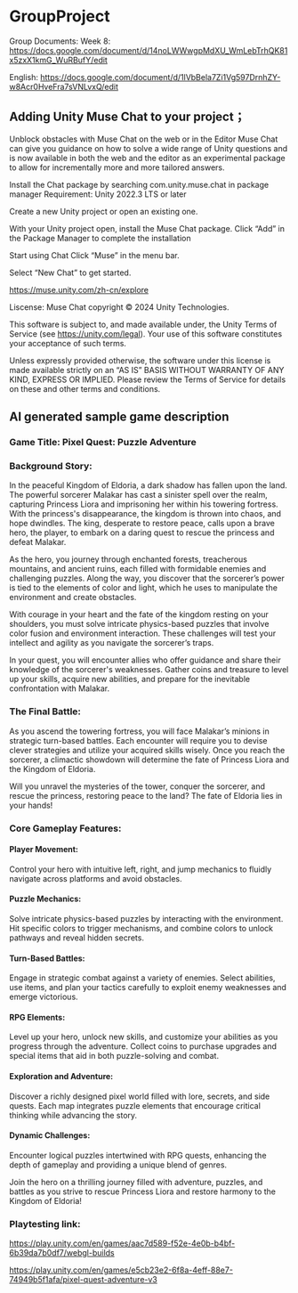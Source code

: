 # GroupProject

Group Documents:
Week 8: https://docs.google.com/document/d/14noLWWwgpMdXU_WmLebTrhQK81x5zxX1kmG_WuRBufY/edit 

English: https://docs.google.com/document/d/1lVbBela7Zi1Vg597DrnhZY-w8Acr0HveFra7sVNLvxQ/edit

## Adding Unity Muse Chat to your project；

Unblock obstacles with Muse Chat on the web or in the Editor
Muse Chat can give you guidance on how to solve a wide range of Unity questions and is now available in both the web and the editor as an experimental package to allow for incrementally more and more tailored answers.

Install the Chat package by searching com.unity.muse.chat in package manager
Requirement: Unity 2022.3 LTS or later

Create a new Unity project or open an existing one.

With your Unity project open, install the Muse Chat package.
Click “Add” in the Package Manager to complete the installation

Start using Chat
Click “Muse” in the menu bar.

Select “New Chat” to get started.

https://muse.unity.com/zh-cn/explore

Liscense: 
Muse Chat copyright © 2024 Unity Technologies.

This software is subject to, and made available under, the Unity Terms of Service (see https://unity.com/legal). Your use of this software constitutes your acceptance of such terms.

Unless expressly provided otherwise, the software under this license is made available strictly on an “AS IS” BASIS WITHOUT WARRANTY OF ANY KIND, EXPRESS OR IMPLIED. Please review the Terms of Service for details on these and other terms and conditions.

## AI generated sample game description
### Game Title: Pixel Quest: Puzzle Adventure

### Background Story:

In the peaceful Kingdom of Eldoria, a dark shadow has fallen upon the land. The powerful sorcerer Malakar has cast a sinister spell over the realm, capturing Princess Liora and imprisoning her within his towering fortress. With the princess's disappearance, the kingdom is thrown into chaos, and hope dwindles. The king, desperate to restore peace, calls upon a brave hero, the player, to embark on a daring quest to rescue the princess and defeat Malakar.

As the hero, you journey through enchanted forests, treacherous mountains, and ancient ruins, each filled with formidable enemies and challenging puzzles. Along the way, you discover that the sorcerer’s power is tied to the elements of color and light, which he uses to manipulate the environment and create obstacles.

With courage in your heart and the fate of the kingdom resting on your shoulders, you must solve intricate physics-based puzzles that involve color fusion and environment interaction. These challenges will test your intellect and agility as you navigate the sorcerer’s traps.

In your quest, you will encounter allies who offer guidance and share their knowledge of the sorcerer's weaknesses. Gather coins and treasure to level up your skills, acquire new abilities, and prepare for the inevitable confrontation with Malakar.

### The Final Battle:
As you ascend the towering fortress, you will face Malakar’s minions in strategic turn-based battles. Each encounter will require you to devise clever strategies and utilize your acquired skills wisely. Once you reach the sorcerer, a climactic showdown will determine the fate of Princess Liora and the Kingdom of Eldoria.

Will you unravel the mysteries of the tower, conquer the sorcerer, and rescue the princess, restoring peace to the land? The fate of Eldoria lies in your hands!

### Core Gameplay Features:

#### Player Movement: 
Control your hero with intuitive left, right, and jump mechanics to fluidly navigate across platforms and avoid obstacles.

#### Puzzle Mechanics: 
Solve intricate physics-based puzzles by interacting with the environment. Hit specific colors to trigger mechanisms, and combine colors to unlock pathways and reveal hidden secrets.

#### Turn-Based Battles: 
Engage in strategic combat against a variety of enemies. Select abilities, use items, and plan your tactics carefully to exploit enemy weaknesses and emerge victorious.

#### RPG Elements: 
Level up your hero, unlock new skills, and customize your abilities as you progress through the adventure. Collect coins to purchase upgrades and special items that aid in both puzzle-solving and combat.

#### Exploration and Adventure:
Discover a richly designed pixel world filled with lore, secrets, and side quests. Each map integrates puzzle elements that encourage critical thinking while advancing the story.

#### Dynamic Challenges: 
Encounter logical puzzles intertwined with RPG quests, enhancing the depth of gameplay and providing a unique blend of genres.

Join the hero on a thrilling journey filled with adventure, puzzles, and battles as you strive to rescue Princess Liora and restore harmony to the Kingdom of Eldoria!

### Playtesting link:
https://play.unity.com/en/games/aac7d589-f52e-4e0b-b4bf-6b39da7b0df7/webgl-builds

https://play.unity.com/en/games/e5cb23e2-6f8a-4eff-88e7-74949b5f1afa/pixel-quest-adventure-v3
